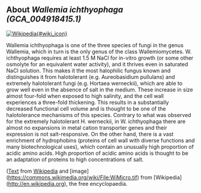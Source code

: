 
About *Wallemia ichthyophaga (GCA\_004918415.1)* 
--------------------------------------------------------------

[![Wikipedia](/img/wikipedia_logo_v2_en.png){#wiki_icon}](http://en.wikipedia.org/wiki/Wallemia_ichthyophaga)

Wallemia ichthyophaga is one of the three species of fungi in the genus
Wallemia, which in turn is the only genus of the class Wallemiomycetes.
W. ichthyophaga requires at least 1.5 M NaCl for in-vitro growth (or some other
osmolyte for an equivalent water activity), and it thrives even in saturated
NaCl solution. This makes it the most halophilic fungus known and distinguishes
it from halotolerant (e.g. Aureobasidium pullulans) and extremely halotolerant
fungi (e.g. Hortaea werneckii), which are able to grow well even in the absence
of salt in the medium. These increase in size almost four-fold when exposed to
high salinity, and the cell wall experiences a three-fold thickening. This
results in a substantially decreased functional cell volume and is thought to be
one of the halotolerance mechanisms of this species. Contrary to what was
observed for the extremely halotolerant H. werneckii, in W. ichthyophaga there
are almost no expansions in metal cation transporter genes and their expression
is not salt-responsive. On the other hand, there is a vast enrichment of
hydrophobins (proteins of cell wall with diverse functions and many
biotechnological uses), which contain an unusually high proportion of acidic
amino acids. High proportion of acidic amino acids is thought to be an
adaptation of proteins to high concentrations of salt.

([Text](http://en.wikipedia.org/wiki/Wallemia_ichthyophaga) from [Wikipedia](http://en.wikipedia.org/) 
and [image] (https://commons.wikimedia.org/wiki/File:WiMicro.tif) from [Wikipedia] (http://en.wikipedia.org), the free encyclopaedia.
